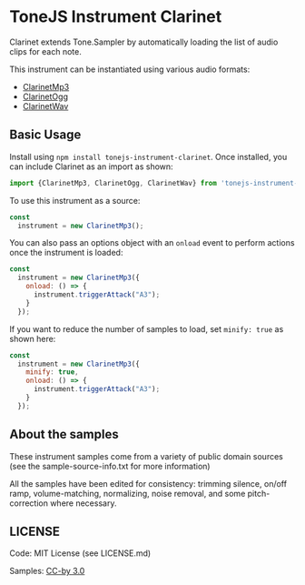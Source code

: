 # ToneJS Instrument Clarinet

Clarinet extends Tone.Sampler by automatically loading the list of audio clips for each note.

This instrument can be instantiated using various audio formats:
- [ClarinetMp3](./mp3/README.md)
- [ClarinetOgg](./ogg/README.md)
- [ClarinetWav](./wav/README.md)

## Basic Usage

Install using `npm install tonejs-instrument-clarinet`. Once installed, you can include Clarinet as an import as shown:

```javascript
import {ClarinetMp3, ClarinetOgg, ClarinetWav} from 'tonejs-instrument-clarinet';
```

To use this instrument as a source:

```javascript
const
  instrument = new ClarinetMp3();
```

You can also pass an options object with an `onload` event to perform actions once the instrument is loaded:

```javascript
const
  instrument = new ClarinetMp3({
    onload: () => {
      instrument.triggerAttack("A3");
    }
  });
```

If you want to reduce the number of samples to load, set `minify: true` as shown here:

```javascript
const
  instrument = new ClarinetMp3({
    minify: true,
    onload: () => {
      instrument.triggerAttack("A3");
    }
  });
```

## About the samples

These instrument samples come from a variety of public domain sources (see the sample-source-info.txt for more information)

All the samples have been edited for consistency: trimming silence, on/off ramp, volume-matching, normalizing, noise removal, and some pitch-correction where necessary.

## LICENSE

Code: MIT License (see LICENSE.md)

Samples: [CC-by 3.0](https://creativecommons.org/licenses/by/3.0/)
